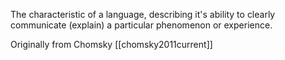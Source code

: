 The characteristic of a language, describing it's ability to clearly communicate (explain) a particular phenomenon or experience. 

Originally from Chomsky [[chomsky2011current]]

